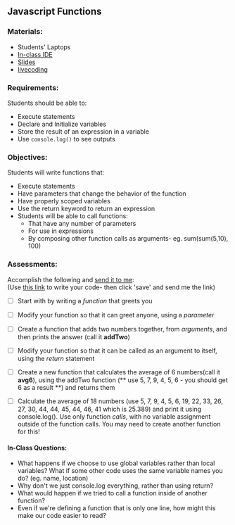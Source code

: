 ## Javascript Functions

### Materials:
* Students' Laptops
* [In-class IDE](https://repl.it/languages/javascript)
* [Slides](http://slides.com/lizh/functions-in-js/live)
* [livecoding](livecoding.md)

### Requirements:
Students should be able to:  

* Execute statements
* Declare and Initialize variables
* Store the result of an expression in a variable
* Use `console.log()` to see outputs


### Objectives:
Students will write functions that:  

* Execute statements
* Have parameters that change the behavior of the function
* Have properly scoped variables
* Use the return keyword to return an expression
* Students will be able to call functions:
	* That have any number of parameters
	* For use in expressions
	* By composing other function calls as arguments- eg. sum(sum(5,10), 100)


### Assessments:
Accomplish the following and [send it to me](mailto:lizthedeveloper@gmail.com):  
(Use [this link](https://repl.it/languages/javascript) to write your code- then click 'save' and send me the link)

- [ ] Start with by writing a *function* that greets you
- [ ] Modify your function so that it can greet anyone, using a *parameter*
- [ ] Create a function that adds two numbers together, from *arguments*, and then prints the answer (call it **addTwo**)
- [ ] Modify your function so that it can be called as an argument to itself, using the *return* statement
- [ ] Create a new function that calculates the average of 6 numbers(call it **avg6**), using the addTwo function (** use 5, 7, 9, 4, 5, 6 - you should get 6 as a result **) and returns them
- [ ] Calculate the average of 18 numbers (use 5, 7, 9, 4, 5, 6, 19, 22, 33, 26, 27, 30, 44, 44, 45, 44, 46, 41 which is 25.389) and print it using console.log(). Use only function *calls*, with no variable assignment outside of the function calls. You may need to create another function for this!


#### In-Class Questions:
* What happens if we choose to use global variables rather than local variables? What if some other code uses the same variable names you do? (eg. name, location)
* Why don't we just console.log everything, rather than using return?
* What would happen if we tried to call a function inside of another function?
* Even if we're defining a function that is only one line, how might this make our code easier to read?


